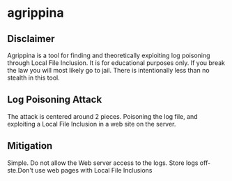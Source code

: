 # agrippina
## Disclaimer
Agrippina is a tool for finding and theoretically exploiting log poisoning through Local File Inclusion.
It is for educational purposes only. 
If you break the law you will most likely go to jail. There is intentionally less than no stealth in this tool. 

## Log Poisoning Attack
The attack is centered around 2 pieces. Poisoning the log file, and exploiting a Local File Inclusion in a web site on
the server.

## Mitigation
Simple. Do not allow the Web server access to the logs. Store logs off-ste.Don't use web pages with Local File Inclusions
